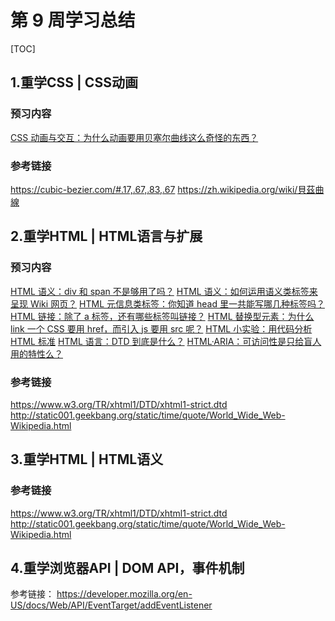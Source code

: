 # 第 9 周学习总结

[TOC]

## 1.重学CSS | CSS动画

### 预习内容

[CSS 动画与交互：为什么动画要用贝塞尔曲线这么奇怪的东西？](https://time.geekbang.org/column/article/91325)

### 参考链接

<https://cubic-bezier.com/#.17,.67,.83,.67>
<https://zh.wikipedia.org/wiki/貝茲曲線>

## 2.重学HTML | HTML语言与扩展

### 预习内容

[HTML 语义：div 和 span 不是够用了吗？](https://time.geekbang.org/column/article/78158)
[HTML 语义：如何运用语义类标签来呈现 Wiki 网页？](https://time.geekbang.org/column/article/78168)
[HTML 元信息类标签：你知道 head 里一共能写哪几种标签吗？](https://time.geekbang.org/column/article/82711)
[HTML 链接：除了 a 标签，还有哪些标签叫链接？](https://time.geekbang.org/column/article/85341)
[HTML 替换型元素：为什么 link 一个 CSS 要用 href，而引入 js 要用 src 呢？](https://time.geekbang.org/column/article/89491)
[HTML 小实验：用代码分析 HTML 标准](https://time.geekbang.org/column/article/89832)
[HTML 语言：DTD 到底是什么？](https://time.geekbang.org/column/article/92227)
[HTML·ARIA：可访问性是只给盲人用的特性么？](https://time.geekbang.org/column/article/93777)

### 参考链接

<https://www.w3.org/TR/xhtml1/DTD/xhtml1-strict.dtd>
<http://static001.geekbang.org/static/time/quote/World_Wide_Web-Wikipedia.html>

## 3.重学HTML | HTML语义

### 参考链接

<https://www.w3.org/TR/xhtml1/DTD/xhtml1-strict.dtd>
<http://static001.geekbang.org/static/time/quote/World_Wide_Web-Wikipedia.html>

## 4.重学浏览器API | DOM API，事件机制

参考链接：
<https://developer.mozilla.org/en-US/docs/Web/API/EventTarget/addEventListener>
